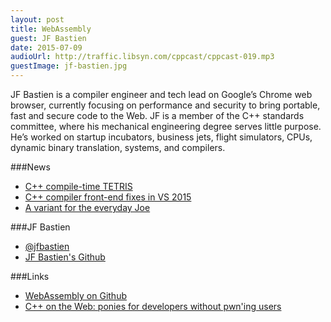 ```yaml
---
layout: post
title: WebAssembly
guest: JF Bastien
date: 2015-07-09
audioUrl: http://traffic.libsyn.com/cppcast/cppcast-019.mp3
guestImage: jf-bastien.jpg
---
```


JF Bastien is a compiler engineer and tech lead on Google’s Chrome web browser, currently focusing on performance and security to bring portable, fast and secure code to the Web. JF is a member of the C++ standards committee, where his mechanical engineering degree serves little purpose. He’s worked on startup incubators, business jets, flight simulators, CPUs, dynamic binary translation, systems, and compilers.

###News

 - [C++ compile-time TETRIS](https://www.reddit.com/r/cpp/comments/3btsf5/c_compiletime_tetris/)
 - [C++ compiler front-end fixes in VS 2015](http://blogs.msdn.com/b/vcblog/archive/2015/07/01/c-compiler-front-end-fixes-in-vs2015.aspx)
 - [A variant for the everyday Joe](http://davidsankel.com/c/a-variant-for-the-everyday-joe/)
 
###JF Bastien

 - [@jfbastien](https://twitter.com/jfbastien/)
 - [JF Bastien's Github](https://github.com/jfbastien)

###Links

 - [WebAssembly on Github](https://github.com/webassembly)
 - [C++ on the Web: ponies for developers without pwn'ing users](https://vimeo.com/131634706)

